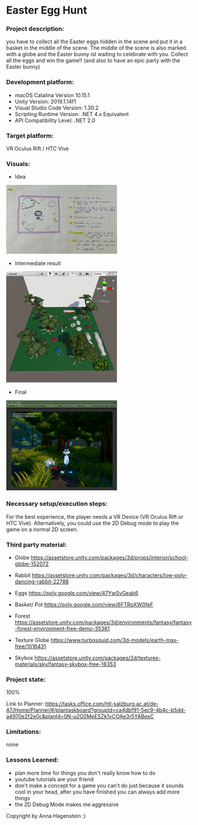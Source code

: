 # Easter Egg Hunt

### Project description: 
you have to collect all the Easter eggs hidden in the scene and put it in a basket in the middle of the scene. The middle of the scene is also marked with a globe and the Easter bunny ist waiting to celebrate with you. Collect all the eggs and win the game!! (and also to have an epic party with the Easter bunny) 

### Development platform:
- macOS Catalina Version 10.15.1 
- Unity Version: 2019.1.14f1
- Visual Studio Code Version: 1.30.2
- Scripting Runtime Version: .NET 4.x Equivalent
- API Compatibility Level: .NET 2.0

### Target platform:
VR Oculus Rift / HTC Vive

### Visuals:
* Idea  	  
<div>
<img src="./Screenshots/Idee.JPG" width="300">
</div>

* Intermediate result 
<div>
<img src="./Screenshots/Zwischenstand.jpg" width="300">
</div>

* Final
<div>
<img src="./Screenshots/Finalstand.png" width="300">
</div>


### Necessary setup/execution steps: 
For the best experience, the player needs a VR Device (VR Oculus Rift or HTC Vive). Alternatively, you could use the 2D Debug mode to play the game on a normal 2D screen.


### Third party material:

* Globe
https://assetstore.unity.com/packages/3d/props/interior/school-globe-152072

* Rabbit
https://assetstore.unity.com/packages/3d/characters/low-poly-dancing-rabbit-22788

* Eggs
https://poly.google.com/view/47YwSvGeab6

* Basket/ Pot
https://poly.google.com/view/6FTRqXW0feF

* Forest
https://assetstore.unity.com/packages/3d/environments/fantasy/fantasy-forest-environment-free-demo-35361

* Texture Globe
https://www.turbosquid.com/3d-models/earth-max-free/1016431

* Skybox
https://assetstore.unity.com/packages/2d/textures-materials/sky/fantasy-skybox-free-18353


### Project state: 
100%      
     
     
Link to Planner: https://tasks.office.com/htl-salzburg.ac.at/de-AT/Home/Planner/#/plantaskboard?groupId=ca4dbf91-5ec9-4b4c-b5dd-a4970e2f2e0c&planId=0N-u2G0MeESZk1vCOAe3r5YABexC

     
### Limitations: 
none

### Lessons Learned:   

- plan more time for things you don't really know how to do
- youtube tutorials are your friend
- don't make a concept for a game you can't do just because it sounds cool in your head, after you have finished you can always add more things
- the 2D Debug Mode makes me aggressive 


Copyright by Anna Hagenstein :)

